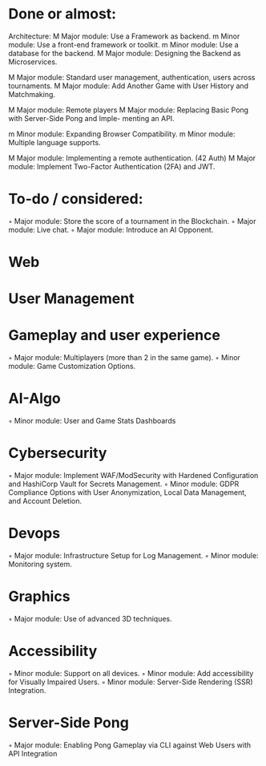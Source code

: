 # Done or almost:
Architecture:
M Major module: Use a Framework as backend.
m Minor module: Use a front-end framework or toolkit.
m Minor module: Use a database for the backend.
M Major module: Designing the Backend as Microservices.

M Major module: Standard user management, authentication, users across
tournaments.
M Major module: Add Another Game with User History and Matchmaking.

M Major module: Remote players
M Major module: Replacing Basic Pong with Server-Side Pong and Imple-
menting an API.

m Minor module: Expanding Browser Compatibility.
m Minor module: Multiple language supports.

M Major module: Implementing a remote authentication. (42 Auth)
M Major module: Implement Two-Factor Authentication (2FA) and JWT.

# To-do / considered:
◦ Major module: Store the score of a tournament in the Blockchain.
◦ Major module: Live chat.
◦ Major module: Introduce an AI Opponent.



# Web

# User Management

# Gameplay and user experience
◦ Major module: Multiplayers (more than 2 in the same game).
◦ Minor module: Game Customization Options.

# AI-Algo
◦ Minor module: User and Game Stats Dashboards

# Cybersecurity
◦ Major module: Implement WAF/ModSecurity with Hardened Configuration
and HashiCorp Vault for Secrets Management.
◦ Minor module: GDPR Compliance Options with User Anonymization, Local
Data Management, and Account Deletion.

# Devops
◦ Major module: Infrastructure Setup for Log Management.
◦ Minor module: Monitoring system.

# Graphics
◦ Major module: Use of advanced 3D techniques.

# Accessibility
◦ Minor module: Support on all devices.
◦ Minor module: Add accessibility for Visually Impaired Users.
◦ Minor module: Server-Side Rendering (SSR) Integration.

# Server-Side Pong
◦ Major module: Enabling Pong Gameplay via CLI against Web Users with
API Integration